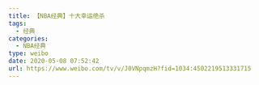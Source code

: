 ```yaml
---
title: 【NBA经典】十大幸运绝杀
tags:
  - 经典
categories:
  - NBA经典
type: weibo
date: 2020-05-08 07:52:42
url: https://www.weibo.com/tv/v/J0VNpqmzH?fid=1034:4502219513331715
---
```


<!-- more -->
